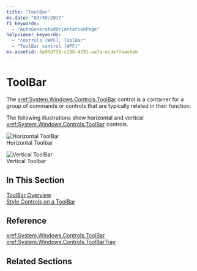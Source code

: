 ```yaml
---
title: "ToolBar"
ms.date: "03/30/2017"
f1_keywords: 
  - "AutoGeneratedOrientationPage"
helpviewer_keywords: 
  - "controls [WPF], ToolBar"
  - "ToolBar control [WPF]"
ms.assetid: 8a95d759-c298-4291-aa7e-ecdeffaae6ab
---
```

# ToolBar
The <xref:System.Windows.Controls.ToolBar> control is a container for a group of commands or controls that are typically related in their function.  
  
 The following illustrations show horizontal and vertical <xref:System.Windows.Controls.ToolBar> controls.  
  
 ![Horizontal ToolBar](../../../../docs/framework/wpf/controls/media/ss-ctl-horztoolbar.GIF "SS_CTL_horztoolbar")  
Horizontal Toolbar  
  
 ![Vertical ToolBar](../../../../docs/framework/wpf/controls/media/ss-ctl-verttoolbar.GIF "SS_CTL_verttoolbar")  
Vertical Toolbar  
  
## In This Section  
 [ToolBar Overview](../../../../docs/framework/wpf/controls/toolbar-overview.md)  
  [Style Controls on a ToolBar](../../../../docs/framework/wpf/controls/how-to-style-controls-on-a-toolbar.md)  
  
## Reference  
 <xref:System.Windows.Controls.ToolBar>  
  <xref:System.Windows.Controls.ToolBarTray>  
  
## Related Sections
